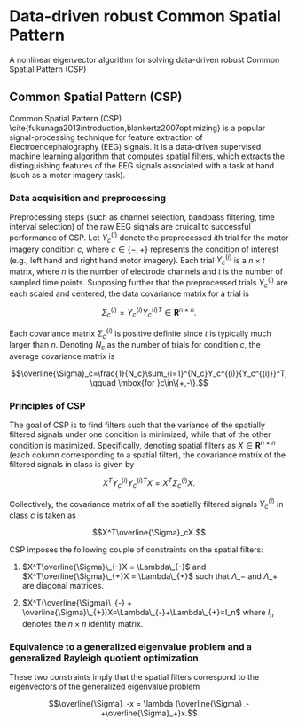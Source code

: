 # Data-driven robust Common Spatial Pattern

A nonlinear eigenvector algorithm for solving data-driven robust Common Spatial Pattern (CSP)

## Common Spatial Pattern (CSP)

Common Spatial Pattern (CSP) \cite{fukunaga2013introduction,blankertz2007optimizing} is a popular signal-processing technique for feature extraction of Electroencephalography (EEG) signals. It is a data-driven supervised machine learning algorithm that computes spatial filters, which extracts the distinguishing features of the EEG signals associated with a task at hand (such as a motor imagery task).

### Data acquisition and preprocessing

Preprocessing steps (such as channel selection, bandpass filtering, time interval selection) of the raw EEG signals are cruical to successful performance of CSP. Let $Y_c^{(i)}$ denote the preprocessed $i$th trial for the motor imagery condition $c$, where $c\in\{-,+\}$ represents the condition of interest (e.g., left hand and right hand motor imagery). Each trial $Y_c^{(i)}$ is a $n\times t$ matrix, where $n$ is the number of electrode channels and $t$ is the number of sampled time points. Supposing further that the preprocessed trials $Y_c^{(i)}$ are each scaled and centered, the data covariance matrix for a trial is

$$\Sigma_c^{(i)}=Y_c^{(i)}{Y_c^{(i)}}^T \in \mathbf{R}^{n\times n}.$$

Each covariance matrix $\Sigma_c^{(i)}$ is positive definite since $t$ is typically much larger than $n$. Denoting $N_c$ as the number of trials for condition $c$, the average covariance matrix is

$$\overline{\Sigma}_c=\frac{1}{N_c}\sum_{i=1}^{N_c}Y_c^{(i)}{Y_c^{(i)}}^T, \qquad \mbox{for }c\in\{+,-\}.$$

### Principles of CSP

The goal of CSP is to find filters such that the variance of the spatially filtered signals under one condition is minimized, while that of the other condition is maximized. Specifically, denoting spatial filters as $X\in\mathbf{R}^{n\times n}$ (each column corresponding to a spatial filter), the covariance matrix of the filtered signals in class is given by

$$X^TY_c^{(i)}{Y_c^{(i)}}^T X=X^T\Sigma_c^{(i)}X.$$

Collectively, the covariance matrix of all the spatially filtered signals $Y_c^{(i)}$ in class $c$ is taken as 

$$X^T\overline{\Sigma}_cX.$$

CSP imposes the following couple of constraints on the spatial filters:

1. $X^T\overline{\Sigma}\_{-}X = \Lambda\_{-}$ and $X^T\overline{\Sigma}\_{+}X = \Lambda\_{+}$ such that $\Lambda\_{-}$ and $\Lambda\_{+}$ are diagonal matrices.

2. $X^T(\overline{\Sigma}\_{-} + \overline{\Sigma}\_{+})X=\Lambda\_{-}+\Lambda\_{+}=I_n$ where $I_n$ denotes the $n \times n$ identity matrix.

### Equivalence to a generalized eigenvalue problem and a generalized Rayleigh quotient optimization

These two constraints imply that the spatial filters correspond to the eigenvectors of the generalized eigenvalue problem

$$\overline{\Sigma}_-x = \lambda (\overline{\Sigma}_-+\overline{\Sigma}_+)x.$$

